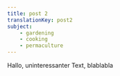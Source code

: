 ```yaml
---
title: post 2
translationKey: post2
subject:
    - gardening
    - cooking
    - permaculture
---
```

Hallo, uninteressanter Text, blablabla